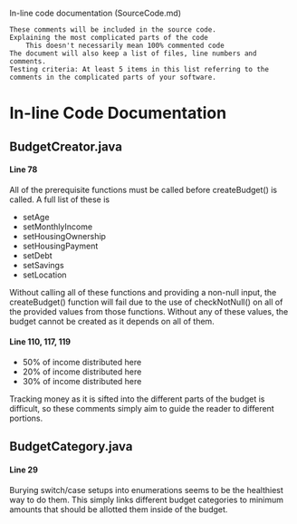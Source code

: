 In-line code documentation (SourceCode.md)

```
These comments will be included in the source code.
Explaining the most complicated parts of the code
    This doesn't necessarily mean 100% commented code
The document will also keep a list of files, line numbers and comments.
Testing criteria: At least 5 items in this list referring to the comments in the complicated parts of your software.
```

In-line Code Documentation
==========================

BudgetCreator.java
------------------

#### Line 78

All of the prerequisite functions must be called before createBudget() is called. A full list of these is

-	setAge
-	setMonthlyIncome
-	setHousingOwnership
-	setHousingPayment
-	setDebt
-	setSavings
-	setLocation

Without calling all of these functions and providing a non-null input, the createBudget() function will fail due to the use of checkNotNull() on all of the provided values from those functions. Without any of these values, the budget cannot be created as it depends on all of them.

#### Line 110, 117, 119

-	50% of income distributed here
-	20% of income distributed here
-	30% of income distributed here

Tracking money as it is sifted into the different parts of the budget is difficult, so these comments simply aim to guide the reader to different portions.

BudgetCategory.java
-------------------

#### Line 29

Burying switch/case setups into enumerations seems to be the healthiest way to do them. This simply links different budget categories to minimum amounts that should be allotted them inside of the budget.
